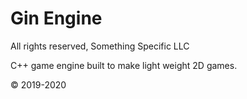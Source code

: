 # Gin Engine

All rights reserved, Something Specific LLC

C++ game engine built to make light weight 2D games.

© 2019-2020
